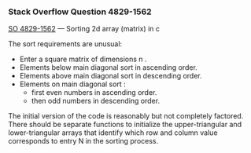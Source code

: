 ### Stack Overflow Question 4829-1562

[SO 4829-1562](https://stackoverflow.com/q/48291562) &mdash;
Sorting 2d array (matrix) in c

The sort requirements are unusual:

* Enter a square matrix of dimensions n .
* Elements below main diagonal sort in ascending order.
* Elements above main diagonal sort in descending order.
* Elements on main diagonal sort :
  * first even numbers in ascending order.
  * then odd numbers in descending order.

The initial version of the code is reasonably but not completely
factored.
There should be separate functions to initialize the upper-triangular
and lower-triangular arrays that identify which row and column value
corresponds to entry N in the sorting process.


